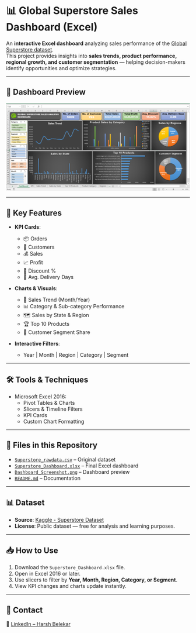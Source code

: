 # 📊 Global Superstore Sales Dashboard (Excel)

An **interactive Excel dashboard** analyzing sales performance of the [Global Superstore dataset](https://www.kaggle.com/datasets/vivek468/superstore-dataset-final).  
This project provides insights into **sales trends, product performance, regional growth, and customer segmentation** — helping decision-makers identify opportunities and optimize strategies.

---

## 📸 Dashboard Preview
![Dashboard Screenshot](Dashboard_Screenshot.png)

---

## 🚀 Key Features

- **KPI Cards**:
  - 📦 Orders
  - 👥 Customers
  - 💰 Sales
  - 📈 Profit
  - 🎯 Discount %
  - 🚚 Avg. Delivery Days

- **Charts & Visuals**:
  - 📅 Sales Trend (Month/Year)
  - 📊 Category & Sub-category Performance
  - 🗺️ Sales by State & Region
  - 🏆 Top 10 Products
  - 👥 Customer Segment Share

- **Interactive Filters**:
  - Year | Month | Region | Category | Segment

---

## 🛠 Tools & Techniques

- Microsoft Excel 2016:
  - Pivot Tables & Charts
  - Slicers & Timeline Filters
  - KPI Cards
  - Custom Chart Formatting

---

## 📂 Files in this Repository

- [`Superstore_rawdata.csv`](Superstore_rawdata.csv) – Original dataset
- [`Superstore_Dashboard.xlsx`](Superstore_Dashboard.xlsx) – Final Excel dashboard
- [`Dashboard_Screenshot.png`](Dashboard_Screenshot.png) – Dashboard preview
- [`README.md`](README.md) – Documentation

---

## 📊 Dataset

- **Source**: [Kaggle - Superstore Dataset](https://www.kaggle.com/datasets/vivek468/superstore-dataset-final)  
- **License**: Public dataset — free for analysis and learning purposes.

---

## 📥 How to Use

1. Download the `Superstore_Dashboard.xlsx` file.
2. Open in Excel 2016 or later.
3. Use slicers to filter by **Year, Month, Region, Category, or Segment**.
4. View KPI changes and charts update instantly.

---

## 📧 Contact

🔗 [LinkedIn – Harsh Belekar](https://www.linkedin.com/in/harshbelekar)
